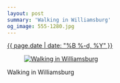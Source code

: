```yaml
---
layout: post
summary: 'Walking in Williamsburg'
og_image: 555-1280.jpg
---
```


<p>
 <time>
  <a href="/555">
   {{ page.date | date: "%B %-d, %Y" }}
  </a>
 </time>
 <a href="/555">
  <figure data-taken="9/24/2016">
   <img alt="Walking in Williamsburg" sizes="(min-width: 700px) 50vw, calc(100vw - 2rem)" src="{{ site.assets_url }}/555-640.jpg" srcset="{{ site.assets_url }}/555-320.jpg 320w, {{ site.assets_url }}/555-640.jpg 640w, {{ site.assets_url }}/555-960.jpg 960w, {{ site.assets_url }}/555-1280.jpg 1280w"/>
  </figure>
 </a>
 <span>
  Walking in Williamsburg
 </span>
</p>
